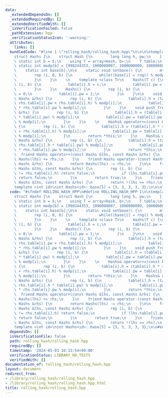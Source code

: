 ```yaml
---
data:
  _extendedDependsOn: []
  _extendedRequiredBy: []
  _extendedVerifiedWith: []
  _isVerificationFailed: false
  _pathExtension: hpp
  _verificationStatusIcon: ':warning:'
  attributes:
    links: []
  bundledCode: "#line 1 \"rolling_hash/rolling_hash.hpp\"\n\n\n\ntemplate <int id>\n\
    struct Hashs {\n    struct Hash {\n        long long h, pw;\n    };\n    constexpr\
    \ static int b = 5;\n    using T = array<Hash, b>;\n    T table;\n    constexpr\
    \ static int modp[b] = {998244353, 1000000007, 1000000009, 1000000021, 1000000033};\n\
    \    static int base[b];\n\n    static void setbase() {\n        mt19937_64 rng(time(0));\n\
    \        rep (i, 0, b) {\n            while((base[i] = rng() % modp[i]) == 0);\n\
    \        }\n    }\n    \n    template <class T>\n    Hashs(T c) {\n        rep\
    \ (i, b) {\n            table[i].h = c;\n            table[i].pw = base[i];\n\
    \        }\n    }\n    Hashs() {\n        rep (i, b) {\n            table[i].h\
    \ = 0;\n            table[i].pw = 1;\n        }\n    }\n\n    void push_back(const\
    \ Hashs &rhs) {\n        rep (i, b) {\n            table[i].h = (table[i].h *\
    \ rhs.table[i].pw + rhs.table[i].h) % modp[i];\n            table[i].pw = table[i].pw\
    \ * rhs.table[i].pw % modp[i];\n        }\n    }\n    void push_front(const Hashs\
    \ &rhs) {\n        rep (i, b) {\n            table[i].h = (table[i].h + rhs.table[i].h\
    \ * table[i].pw) % modp[i];\n            table[i].pw = table[i].pw * rhs.table[i].pw\
    \ % modp[i];\n        }\n    }\n    \n    Hashs& operator+=(const Hashs &rhs)\
    \ {\n        rep (i, b) {\n            table[i].h = (table[i].h * rhs.table[i].pw\
    \ + rhs.table[i].h) % modp[i];\n            table[i].pw = table[i].pw * rhs.table[i].pw\
    \ % modp[i];\n        }\n        return *this;\n    }\n    Hashs& operator-=(const\
    \ Hashs &rhs) {\n        rep (i, b) {\n            table[i].h = (table[i].h +\
    \ rhs.table[i].h * table[i].pw) % modp[i];\n            table[i].pw = table[i].pw\
    \ * rhs.table[i].pw % modp[i];\n        }\n        return *this;\n    }\n\n  \
    \  friend Hashs operator+(const Hashs &lhs, const Hashs &rhs) {\n        return\
    \ Hashs(lhs) += rhs;\n    }\n    friend Hashs operator-(const Hashs &lhs, const\
    \ Hashs &rhs) {\n        return Hashs(lhs) -= rhs;\n    }\n\n    friend bool operator==(const\
    \ Hashs &lhs, const Hashs &rhs) {\n        rep (i, b) {\n            if (lhs.table[i].h\
    \ != rhs.table[i].h) return false;\n            if (lhs.table[i].pw != rhs.table[i].pw)\
    \ return false;\n        }\n        return true;\n    }\n    friend bool operator!=(const\
    \ Hashs &lhs, const Hashs &rhs) {\n        return !(lhs == rhs);\n    }\n};\n\n\
    template <int id>\nint Hashs<id>::base[5] = {3, 3, 3, 3, 3};\n\n\n"
  code: "#ifndef ROLLING_HASH_HPP\n#define ROLLING_HASH_HPP 1\n\ntemplate <int id>\n\
    struct Hashs {\n    struct Hash {\n        long long h, pw;\n    };\n    constexpr\
    \ static int b = 5;\n    using T = array<Hash, b>;\n    T table;\n    constexpr\
    \ static int modp[b] = {998244353, 1000000007, 1000000009, 1000000021, 1000000033};\n\
    \    static int base[b];\n\n    static void setbase() {\n        mt19937_64 rng(time(0));\n\
    \        rep (i, 0, b) {\n            while((base[i] = rng() % modp[i]) == 0);\n\
    \        }\n    }\n    \n    template <class T>\n    Hashs(T c) {\n        rep\
    \ (i, b) {\n            table[i].h = c;\n            table[i].pw = base[i];\n\
    \        }\n    }\n    Hashs() {\n        rep (i, b) {\n            table[i].h\
    \ = 0;\n            table[i].pw = 1;\n        }\n    }\n\n    void push_back(const\
    \ Hashs &rhs) {\n        rep (i, b) {\n            table[i].h = (table[i].h *\
    \ rhs.table[i].pw + rhs.table[i].h) % modp[i];\n            table[i].pw = table[i].pw\
    \ * rhs.table[i].pw % modp[i];\n        }\n    }\n    void push_front(const Hashs\
    \ &rhs) {\n        rep (i, b) {\n            table[i].h = (table[i].h + rhs.table[i].h\
    \ * table[i].pw) % modp[i];\n            table[i].pw = table[i].pw * rhs.table[i].pw\
    \ % modp[i];\n        }\n    }\n    \n    Hashs& operator+=(const Hashs &rhs)\
    \ {\n        rep (i, b) {\n            table[i].h = (table[i].h * rhs.table[i].pw\
    \ + rhs.table[i].h) % modp[i];\n            table[i].pw = table[i].pw * rhs.table[i].pw\
    \ % modp[i];\n        }\n        return *this;\n    }\n    Hashs& operator-=(const\
    \ Hashs &rhs) {\n        rep (i, b) {\n            table[i].h = (table[i].h +\
    \ rhs.table[i].h * table[i].pw) % modp[i];\n            table[i].pw = table[i].pw\
    \ * rhs.table[i].pw % modp[i];\n        }\n        return *this;\n    }\n\n  \
    \  friend Hashs operator+(const Hashs &lhs, const Hashs &rhs) {\n        return\
    \ Hashs(lhs) += rhs;\n    }\n    friend Hashs operator-(const Hashs &lhs, const\
    \ Hashs &rhs) {\n        return Hashs(lhs) -= rhs;\n    }\n\n    friend bool operator==(const\
    \ Hashs &lhs, const Hashs &rhs) {\n        rep (i, b) {\n            if (lhs.table[i].h\
    \ != rhs.table[i].h) return false;\n            if (lhs.table[i].pw != rhs.table[i].pw)\
    \ return false;\n        }\n        return true;\n    }\n    friend bool operator!=(const\
    \ Hashs &lhs, const Hashs &rhs) {\n        return !(lhs == rhs);\n    }\n};\n\n\
    template <int id>\nint Hashs<id>::base[5] = {3, 3, 3, 3, 3};\n\n#endif // ROLLING_HASH_HPP\n"
  dependsOn: []
  isVerificationFile: false
  path: rolling_hash/rolling_hash.hpp
  requiredBy: []
  timestamp: '2024-05-03 16:15:54+09:00'
  verificationStatus: LIBRARY_NO_TESTS
  verifiedWith: []
documentation_of: rolling_hash/rolling_hash.hpp
layout: document
redirect_from:
- /library/rolling_hash/rolling_hash.hpp
- /library/rolling_hash/rolling_hash.hpp.html
title: rolling_hash/rolling_hash.hpp
---
```

